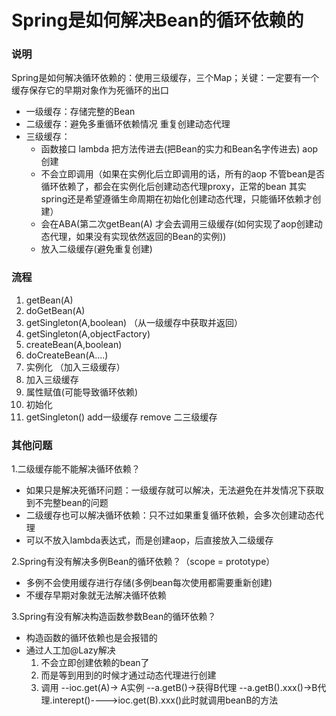 # Spring是如何解决Bean的循环依赖的

### 说明
Spring是如何解决循环依赖的：使用三级缓存，三个Map；关键：一定要有一个缓存保存它的早期对象作为死循环的出口
- 一级缓存：存储完整的Bean
- 二级缓存：避免多重循环依赖情况 重复创建动态代理
- 三级缓存：
   - 函数接口 lambda 把方法传进去(把Bean的实力和Bean名字传进去) aop创建
   - 不会立即调用（如果在实例化后立即调用的话，所有的aop 不管bean是否循环依赖了，都会在实例化后创建动态代理proxy，正常的bean 其实spring还是希望遵循生命周期在初始化创建动态代理，只能循环依赖才创建）
   - 会在ABA(第二次getBean(A) 才会去调用三级缓存(如何实现了aop创建动态代理，如果没有实现依然返回的Bean的实例))
   - 放入二级缓存(避免重复创建)
    
### 流程
1. getBean(A)
1. doGetBean(A)
1. getSingleton(A,boolean) （从一级缓存中获取并返回）
1. getSingleton(A,objectFactory)
1. createBean(A,boolean)
1. doCreateBean(A....)
1. 实例化 （加入三级缓存）
1. 加入三级缓存
1. 属性赋值(可能导致循环依赖)
1. 初始化
1. getSingleton() add一级缓存 remove 二三级缓存

### 其他问题
1.二级缓存能不能解决循环依赖？
 - 如果只是解决死循环问题：一级缓存就可以解决，无法避免在并发情况下获取到不完整bean的问题
 - 二级缓存也可以解决循环依赖：只不过如果重复循环依赖，会多次创建动态代理
 - 可以不放入lambda表达式，而是创建aop，后直接放入二级缓存

2.Spring有没有解决多例Bean的循环依赖？（scope = prototype）
 - 多例不会使用缓存进行存储(多例bean每次使用都需要重新创建)
 - 不缓存早期对象就无法解决循环依赖

3.Spring有没有解决构造函数参数Bean的循环依赖？
 - 构造函数的循环依赖也是会报错的
 - 通过人工加@Lazy解决
   1. 不会立即创建依赖的bean了
   1. 而是等到用到的时候才通过动态代理进行创建
   1. 调用 --ioc.get(A)-> A实例 --a.getB()->获得B代理 --a.getB().xxx()->B代理.interept()---->ioc.get(B).xxx()此时就调用beanB的方法
